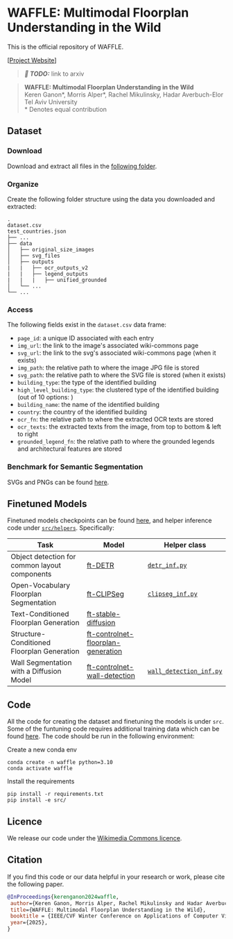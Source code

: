 # WAFFLE: Multimodal Floorplan Understanding in the Wild

This is the official repository of WAFFLE.

[[Project Website](https://tau-vailab.github.io/WAFFLE)]
> **_📝 TODO:_** link to arxiv

> **WAFFLE: Multimodal Floorplan Understanding in the Wild**<br>
> Keren Ganon*, Morris Alper*, Rachel Mikulinsky, Hadar Averbuch-Elor<br>
> Tel Aviv University<br>
>\* Denotes equal contribution


## Dataset


### Download
Download and extract all files in the [following folder](https://tauex-my.sharepoint.com/:f:/g/personal/hadarelor_tauex_tau_ac_il/EqMX9nRbJ9xFiK7dR_m07b8BldS2saoZ4-ockqncJb_Hrg?e=zGIuos).


### Organize
Create the following folder structure using the data you downloaded and extracted:
```
.
dataset.csv
test_countries.json
├── ...
├── data
│   ├── original_size_images
│   ├── svg_files
│   ├── outputs
|   |   ├── ocr_outputs_v2
|   |   ├── legend_outputs
|   |   |   ├── unified_grounded
│   └── ...
└── ...
```


### Access
The following fields exist in the `dataset.csv` data frame:
* `page_id`: a unique ID associated with each entry
* `img_url`: the link to the image's associated wiki-commons page
* `svg_url`: the link to the svg's associated wiki-commons page (when it exists)
* `img_path`: the relative path to where the image JPG file is stored
* `svg_path`: the relative path to where the SVG file is stored  (when it exists)
* `building_type`: the type of the identified building
* `high_level_building_type`: the clustered type of the identified building (out of 10 options: )
* `building_name`: the name of the identified building
* `country`: the country of the identified building
* `ocr_fn`: the relative path to where the extracted OCR texts are stored
* `ocr_texts`: the extracted texts from the image, from top to bottom & left to right
* `grounded_legend_fn`: the relative path to where the grounded legends and architectural features are stored

### Benchmark for Semantic Segmentation
SVGs and PNGs can be found [here](https://tauex-my.sharepoint.com/personal/hadarelor_tauex_tau_ac_il/_layouts/15/onedrive.aspx?id=%2Fpersonal%2Fhadarelor%5Ftauex%5Ftau%5Fac%5Fil%2FDocuments%2FWAFFLE%2Fdata%2Fbenchmark).

## Finetuned Models

Finetuned models checkpoints can be found [here](https://tauex-my.sharepoint.com/:f:/g/personal/hadarelor_tauex_tau_ac_il/Ekk92mOOP8RJgLcAVphW918B_RFwh7Z5a5eDQpyXZSanVQ?e=tgUo5k), and helper inference code under [`src/helpers`](https://github.com/TAU-VAILab/WAFFLE/tree/2c1527bc27a5a7d8285a6de1684f1dc391071c5d/src/helpers). Specifically:

| Task                                   | Model | Helper class |
| -------------------------------------- | ----- | ------------ |
| Object detection for common layout components | [ft-DETR](https://tauex-my.sharepoint.com/personal/hadarelor_tauex_tau_ac_il/_layouts/15/onedrive.aspx?ga=1&id=%2Fpersonal%2Fhadarelor%5Ftauex%5Ftau%5Fac%5Fil%2FDocuments%2FWAFFLE%2Fmodels%2Fft%5Fdetr) | [`detr_inf.py`](https://github.com/TAU-VAILab/WAFFLE/blob/2c1527bc27a5a7d8285a6de1684f1dc391071c5d/src/helpers/detr_inf.py) |
| Open-Vocabulary Floorplan Segmentation | [ft-CLIPSeg](https://tauex-my.sharepoint.com/personal/hadarelor_tauex_tau_ac_il/_layouts/15/onedrive.aspx?ga=1&id=%2Fpersonal%2Fhadarelor%5Ftauex%5Ftau%5Fac%5Fil%2FDocuments%2FWAFFLE%2Fmodels%2Fft%5Fclipseg) | [`clipseg_inf.py`](https://github.com/TAU-VAILab/WAFFLE/blob/2c1527bc27a5a7d8285a6de1684f1dc391071c5d/src/helpers/clipseg_inf.py) |
| Text-Conditioned Floorplan Generation | [ft-stable-diffusion](https://tauex-my.sharepoint.com/personal/hadarelor_tauex_tau_ac_il/_layouts/15/onedrive.aspx?ga=1&id=%2Fpersonal%2Fhadarelor%5Ftauex%5Ftau%5Fac%5Fil%2FDocuments%2FWAFFLE%2Fmodels%2Fft%5Fstable%5Fdiffusion) | |
| Structure-Conditioned Floorplan Generation | [ft-controlnet-floorplan-generation](https://tauex-my.sharepoint.com/personal/hadarelor_tauex_tau_ac_il/_layouts/15/onedrive.aspx?ga=1&id=%2Fpersonal%2Fhadarelor%5Ftauex%5Ftau%5Fac%5Fil%2FDocuments%2FWAFFLE%2Fmodels%2Fft%5Fcontrolnet%5Ffloorplan%5Fgeneration) | |
| Wall Segmentation with a Diffusion Model | [ft-controlnet-wall-detection](https://tauex-my.sharepoint.com/personal/hadarelor_tauex_tau_ac_il/_layouts/15/onedrive.aspx?ga=1&id=%2Fpersonal%2Fhadarelor%5Ftauex%5Ftau%5Fac%5Fil%2FDocuments%2FWAFFLE%2Fmodels%2Fft%5Fcontrolnet%5Fwall%5Fdetection) | [`wall_detection_inf.py`](https://github.com/TAU-VAILab/WAFFLE/blob/2c1527bc27a5a7d8285a6de1684f1dc391071c5d/src/helpers/wall_detection_inf.py) |

## Code

All the code for creating the dataset and finetuning the models is under `src`. Some of the funtuning code requires additional training data which can be found [here](https://tauex-my.sharepoint.com/:f:/g/personal/hadarelor_tauex_tau_ac_il/Ej-L4PUWuf9Bpg4GNz2PffIByQfcVhiubBaO_WwLZ52QYw?e=2owToB). The code should be run in the following environment:

Create a new conda env
```
conda create -n waffle python=3.10
conda activate waffle
```
Install the requirements

```
pip install -r requirements.txt
pip install -e src/
```

## Licence

We release our code under the [Wikimedia Commons licence](https://commons.wikimedia.org/wiki/Commons:Licensing/en).

## Citation

If you find this code or our data helpful in your research or work, please cite the following paper.

```bibtex
@InProceedings{kerenganon2024waffle,
 author={Keren Ganon, Morris Alper, Rachel Mikulinsky and Hadar Averbuch-Elor},
 title={WAFFLE: Multimodal Floorplan Understanding in the Wild},
 booktitle = {IEEE/CVF Winter Conference on Applications of Computer Vision (WACV)},
 year={2025},
}
```
